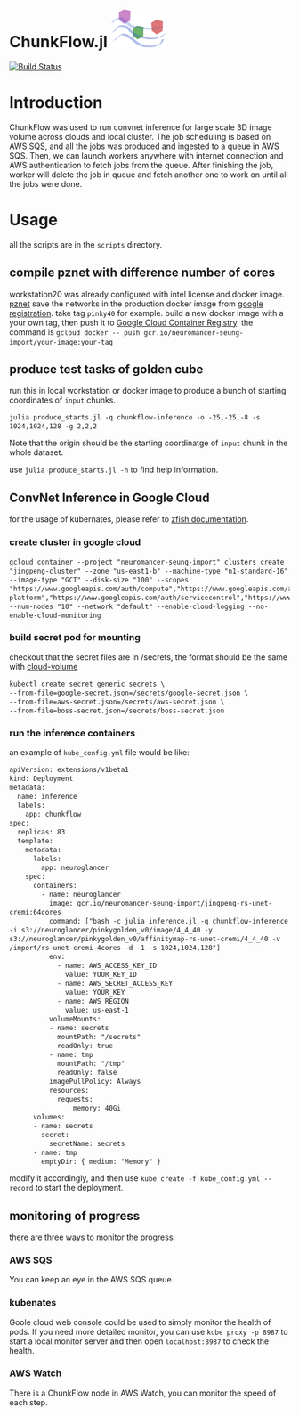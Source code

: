 ChunkFlow.jl ![ChunkFlow logo](/docs/chunkflow-logo.png?raw=true)
==============
[![Build Status](https://travis-ci.org/seung-lab/ChunkFlow.jl.svg?branch=master)](https://travis-ci.org/seung-lab/ChunkFlow.jl)

# Introduction
ChunkFlow was used to run convnet inference for large scale 3D image volume across clouds and local cluster. The job scheduling is based on AWS SQS, and all the jobs was produced and ingested to a queue in AWS SQS. Then, we can launch workers anywhere with internet connection and AWS authentication to fetch jobs from the queue. After finishing the job, worker will delete the job in queue and fetch another one to work on until all the jobs were done.

# Usage
all the scripts are in the `scripts` directory.

## compile pznet with difference number of cores
workstation20 was already configured with intel license and docker image.
[pznet](https://github.com/seung-lab/seunglab-wiki#pznet) 
save the networks in the production docker image from [google registration](https://console.cloud.google.com/gcr/images/neuromancer-seung-import/GLOBAL/jingpeng-znnphi?project=neuromancer-seung-import&gcrImageListsize=50). take tag `pinky40` for example.
build a new docker image with a your own tag, then push it to [Google Cloud Container Registry](https://console.cloud.google.com/gcr/images/neuromancer-seung-import/GLOBAL/jingpeng-znnphi?project=neuromancer-seung-import&gcrImageListsize=50). the command is `gcloud docker -- push gcr.io/neuromancer-seung-import/your-image:your-tag`

## produce test tasks of golden cube
run this in local workstation or docker image to produce a bunch of starting coordinates of `input` chunks.
```
julia produce_starts.jl -q chunkflow-inference -o -25,-25,-8 -s 1024,1024,128 -g 2,2,2
```
Note that the origin should be the starting coordinatge of `input` chunk in the whole dataset. 

use `julia produce_starts.jl -h` to find help information.

## ConvNet Inference in Google Cloud
for the usage of kubernates, please refer to [zfish documentation](https://github.com/seung-lab/zfish_analysis).

### create cluster in google cloud
```
gcloud container --project "neuromancer-seung-import" clusters create "jingpeng-cluster" --zone "us-east1-b" --machine-type "n1-standard-16" --image-type "GCI" --disk-size "100" --scopes "https://www.googleapis.com/auth/compute","https://www.googleapis.com/auth/devstorage.full_control","https://www.googleapis.com/auth/taskqueue","https://www.googleapis.com/auth/logging.write","https://www.googleapis.com/auth/cloud-platform","https://www.googleapis.com/auth/servicecontrol","https://www.googleapis.com/auth/service.management.readonly","https://www.googleapis.com/auth/trace.append" --num-nodes "10" --network "default" --enable-cloud-logging --no-enable-cloud-monitoring
```

### build secret pod for mounting
checkout that the secret files are in /secrets, the format should be the same with [cloud-volume](https://github.com/seung-lab/cloud-volume)
```
kubectl create secret generic secrets \
--from-file=google-secret.json=/secrets/google-secret.json \
--from-file=aws-secret.json=/secrets/aws-secret.json \
--from-file=boss-secret.json=/secrets/boss-secret.json
```

### run the inference containers
an example of `kube_config.yml` file would be like:
```
apiVersion: extensions/v1beta1                                                 
kind: Deployment                                                               
metadata:                                                                      
  name: inference                                                          
  labels:                                                                      
    app: chunkflow                                                             
spec:                                                                          
  replicas: 83                                                                 
  template:                                                                    
    metadata:                                                                  
      labels:                                                                  
        app: neuroglancer                                                      
    spec:                                                                      
      containers:                                                              
        - name: neuroglancer                                                   
          image: gcr.io/neuromancer-seung-import/jingpeng-rs-unet-cremi:64cores
          command: ["bash -c julia inference.jl -q chunkflow-inference -i s3://neuroglancer/pinkygolden_v0/image/4_4_40 -y s3://neuroglancer/pinkygolden_v0/affinitymap-rs-unet-cremi/4_4_40 -v /import/rs-unet-cremi-4cores -d -1 -s 1024,1024,128"]
          env:                                                                 
            - name: AWS_ACCESS_KEY_ID                                          
              value: YOUR_KEY_ID  
            - name: AWS_SECRET_ACCESS_KEY                                      
              value: YOUR_KEY
            - name: AWS_REGION                                                 
              value: us-east-1                                                 
          volumeMounts:                                                        
          - name: secrets                                                      
            mountPath: "/secrets"                                              
            readOnly: true                                                     
          - name: tmp                                                          
            mountPath: "/tmp"                                                  
            readOnly: false                                                    
          imagePullPolicy: Always                                              
          resources:                                                           
            requests:                                                          
                memory: 40Gi                                                   
      volumes:                                                                 
      - name: secrets                                                          
        secret:                                                                
          secretName: secrets                                                  
      - name: tmp                                                              
        emptyDir: { medium: "Memory" }                                         
```
modify it accordingly, and then use `kube create -f kube_config.yml --record` to start the deployment.

## monitoring of progress
there are three ways to monitor the progress.
### AWS SQS
You can keep an eye in the AWS SQS queue.

### kubenates
Goole cloud web console could be used to simply monitor the health of pods. If you need more detailed monitor, you can use `kube proxy -p 8987` to start a local monitor server and then open `localhost:8987` to check the health.

### AWS Watch
There is a ChunkFlow node in AWS Watch, you can monitor the speed of each step.
